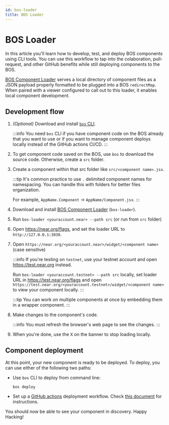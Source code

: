 ```yaml
---
id: bos-loader
title: BOS Loader
---
```


# BOS Loader

In this article you'll learn how to develop, test, and deploy BOS components using CLI tools. You can use this workflow to tap into the colaboration, pull-request, and other GitHub benefits while still deploying components to the BOS. 

[BOS Component Loader](https://github.com/near/bos-loader) serves a local directory of component files as a JSON payload properly formatted to be plugged into a BOS `redirectMap`. When paired with a viewer configured to call out to this loader, it enables local component development.

## Development flow

1. _(Optional)_ Download and install [`bos` CLI](https://bos.cli.rs).

   :::info
   You need `bos` CLI if you have component code on the BOS already that you want to use or if you want to manage component deploys locally instead of the GitHub actions CI/CD.
   :::

2. To get component code saved on the BOS, use `bos` to download the source code. Otherwise, create a `src` folder.

3. Create a component within that src folder like `src/<component name>.jsx`.

   :::tip
   It's common practice to use `.` delimited component names for namespacing. You can handle this with folders for better files organization.
   
   For example, `AppName.Component` → `AppName/Component.jsx`.
   :::

5. Download and install [BOS Component Loader](https://github.com/near/bos-loader/releases) (`bos-loader`).

6. Run `bos-loader <youraccount.near> --path src` (or run from `src` folder)

7. Open https://near.org/flags, and set the loader URL to `http://127.0.0.1:3030`.

8. Open `https://near.org/<youraccount.near>/widget/<component name>` (case sensitive)

   :::info
   If you're testing on `testnet`, use your testnet account and open https://test.near.org instead.
   
   Run `bos-loader <youraccount.testnet> --path src` locally, set loader URL in https://test.near.org/flags and open `https://test.near.org/<youraccount.testnet>/widget/<component name>` to view your component locally.
   :::

   :::tip
   You can work on multiple components at once by embedding them in a wrapper component.
   :::

9. Make changes to the component's code.

   :::info
   You must refresh the browser's web page to see the changes.
   :::

10. When you're done, use the <kbd>X</kbd> on the banner to stop loading locally.

## Component deployment

At this point, your new component is ready to be deployed. To deploy, you can use either of the following two paths: 

 - Use `bos` CLI to deploy from command line:

   ```
   bos deploy
   ```

 - Set up a [GitHub actions](https://github.com/FroVolod/bos-cli-rs/blob/master/README.md#reusable-workflow) deployment workflow. Check [this document](https://github.com/FroVolod/bos-cli-rs/blob/master/README.md#github-actions) for instructions.

You should now be able to see your component in discovery. Happy Hacking! 
